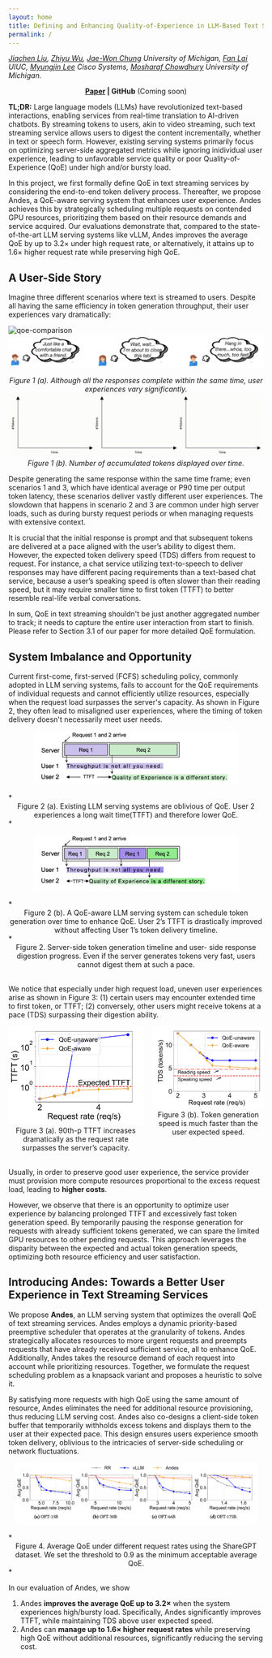 ```yaml
---
layout: home
title: Defining and Enhancing Quality-of-Experience in LLM-Based Text Streaming Services
permalink: /
---
```

 
*[Jiachen Liu](https://websites.umich.edu/~amberljc/),
[Zhiyu Wu](https://www.linkedin.com/in/zhiyu-wu-2a053226a/),
[Jae-Won Chung](https://jaewonchung.me/about)  University of Michigan,
[Fan Lai](https://www.fanlai.me/) UIUC,
[Myungjin Lee](https://scholar.google.com/citations?user=XjWpxJUAAAAJ&hl=en) Cisco Systems,
[Mosharaf Chowdhury](https://www.mosharaf.com/)  University of Michigan.* 
 

<!-- <center><b>GitHub  (Coming soon) | Paper </b></center> -->
<center><b><a href="https://arxiv.org/abs/2404.16283">Paper</a> | GitHub</b> (Coming soon)</center>

**TL;DR:** Large language models (LLMs) have revolutionized text-based interactions, enabling services from real-time translation to AI-driven chatbots.
By streaming tokens to users, akin to video streaming, such text streaming service allows users to digest the content incrementally, whether in text or speech form. 
However, existing serving systems primarily focus on optimizing server-side aggregated metrics while ignoring inidividual user experience, leading to unfavorable service quality or poor Quality-of-Experience (QoE) under high and/or bursty load.

In this project, we first formally define QoE in text streaming services by considering the end-to-end token delivery process. Thereafter, we propose Andes, a QoE-aware serving system that enhances user experience. Andes achieves this by strategically scheduling multiple requests on contended GPU resources, prioritizing them based on their resource demands and service acquired. Our evaluations demonstrate that, compared to the state-of-the-art LLM serving systems like vLLM, Andes improves the average QoE by up to 3.2× under high request rate, or alternatively, it attains up to 1.6× higher request rate while preserving high QoE.


## A User-Side Story

Imagine three different scenarios where text is streamed to users. Despite all having the same efficiency in token generation throughput, their user experiences vary dramatically:

![qoe-comparison](/assets/post_img/qoe-comparison.gif)
![user-feedback](/assets/post_img/user-feedback.png)
*<center>Figure 1 (a). Although all the responses complete within the same time, user experiences vary significantly. </center>*
![num-tokens](/assets/post_img/num_tokens.gif)
*<center>Figure 1 (b). Number of accumulated tokens displayed over time. </center>*

<!-- *<center>(a) Just Right. "Just like a comfortable chat with a friend."</center>*
*<center>(b) The Long Wait. "Wait, wait... I'm about to close this tab!"</center>*
*<center>(c) First the tortoise and then the hare. "Hang in there...whoa, too much, too fast!”</center>* -->


Despite generating the same response within the same time frame; even scenarios 1 and 3, which have identical average or P90 time per output token latency, these scenarios deliver vastly different user experiences. The slowdown that happens in scenario 2 and 3 are common under high server loads, such as during bursty request periods or when managing requests with extensive context.  

It is crucial that the initial response is prompt and that subsequent tokens are delivered at a pace aligned with the user’s ability to digest them.  However, the expected token delivery speed (TDS) differs from request to request. For instance, a chat service utilizing text-to-speech to deliver responses may have different pacing requirements than a text-based chat service, because a user’s speaking speed is often slower than their reading speed, but it may require smaller time to first token (TTFT) to better resemble real-life verbal conversations.


In sum, QoE in text streaming shouldn't be just another aggregated number to track; it needs to capture the entire user interaction from start to finish. Please refer to Section 3.1 of our paper for more detailed QoE formulation.


## System Imbalance and Opportunity

Current first-come, first-served (FCFS) scheduling policy, commonly adopted in LLM serving systems, fails to account for the QoE requirements of individual requests and cannot efficiently utilize resources, especially when the request load surpasses the server's capacity. 
As shown in Figure 2, they often lead to misaligned user experiences, where the timing of token delivery doesn't necessarily meet user needs.
 
<p align="center">
  <img src="/assets/post_img/user-exp-1.png" alt="Schedule1" style="width:80%;">
</p>
*<center>Figure 2 (a). Existing LLM serving systems are oblivious of QoE. User 2 experiences a long wait time(TTFT) and therefore lower QoE.</center>*
 

<p align="center">
  <img src="/assets/post_img/user-exp-2.png" alt="Schedule2" style="width:80%;">
</p>
*<center>Figure 2 (b). A QoE-aware LLM serving system can schedule token generation over time to enhance QoE. User 2’s TTFT is drastically improved without affecting User 1’s token delivery timeline.</center>*

<center>Figure 2. Server-side token generation timeline and user- side response digestion progress. Even if the server generates tokens very fast, users cannot digest them at such a pace.</center>

<br>

We notice that especially under high request load, uneven user experiences arise as shown in Figure 3: (1) certain users may encounter extended time to first token, or TTFT; (2) conversely, other users might receive tokens at a pace (TDS) surpassing their digestion ability. 

<div style="display: flex; justify-content: center;">
  <div style="margin-right: 10px; text-align: center;">
    <img src="/assets/post_img/imbalance-1.png" alt="Imbalance 1" style="width: 300px;">
    <figcaption>Figure 3 (a). 90th-p TTFT increases dramatically as the request rate surpasses the server’s capacity.</figcaption>
  </div>
  <div style="margin-left: 10px; text-align: center;">
    <img src="/assets/post_img/imbalance-2.png" alt="Imbalance 1" style="width: 300px;">
    <figcaption>Figure 3 (b). Token generation speed is much faster than the user expected speed.</figcaption>
  </div>
</div>
 
<!-- *<center>Figure 3. System performance under different request rates.</center>* -->
 

<br>

Usually, in order to preserve good user experience, the service provider must provision more compute resources proportional to the excess request load, leading to **higher costs**. 


However, we observe that there is an opportunity to optimize user experience by balancing prolonged TTFT and excessively fast token generation speed. By temporarily pausing the response generation for requests with already sufficient tokens generated, we can spare the limited GPU resources to other pending requests. This approach leverages the disparity between the expected and actual token generation speeds, optimizing both resource efficiency and user satisfaction.


## Introducing Andes: Towards a Better User Experience in Text Streaming Services


We propose **Andes**, an LLM serving system that optimizes the overall QoE of text streaming services. Andes employs a dynamic priority-based preemptive scheduler that operates at the granularity of tokens. Andes strategically allocates resources to more urgent requests and preempts requests that have already received sufficient service, all to enhance QoE. Additionally, Andes takes the resource demand of each request into account while prioritizing resources. Together, we formulate the request scheduling problem as a knapsack variant and proposes a heuristic to solve it.


By satisfying more requests with high QoE using the same amount of resource, Andes eliminates the need for additional resource provisioning, thus reducing LLM serving cost. Andes also co-designs a client-side token buffer that temporarily withholds excess tokens and displays them to the user at their expected pace. This design ensures users experience smooth token delivery, oblivious to the intricacies of server-side scheduling or network fluctuations.



<p align="center">
  <img src="/assets/post_img/results.png" alt="results" style="width:95%;">
</p>
*<center>Figure 4. Average QoE under different request rates using the ShareGPT dataset. We set the threshold to 0.9 as the minimum acceptable average QoE. </center>*


In our evaluation of Andes, we show 
1. Andes **improves the average QoE up to 3.2×** when the system experiences high/bursty load. Specifically, Andes significantly improves TTFT, while maintaining TDS above user expected speed.
2. Andes can **manage up to 1.6× higher request rates** while preserving high QoE without additional resources, significantly reducing the serving cost.


 
